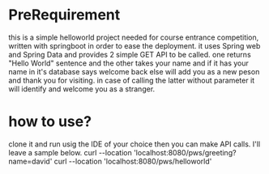 # PreRequirement
this is a simple helloworld project needed for course entrance competition, written with springboot in order to ease the deployment. 
it uses Spring web and Spring Data and provides 2 simple GET API to be called. one returns "Hello World" sentence and the other takes your name and if it has your name in it's database says welcome back else will add you as a new peson and thank you for visiting. in case of calling the latter without parameter it will identify and welcome you as a stranger. 

# how to use?
clone it and run usig the IDE of your choice then you can make API calls. I'll leave a sample below.
curl --location 'localhost:8080/pws/greeting?name=david'
curl --location 'localhost:8080/pws/helloworld'

